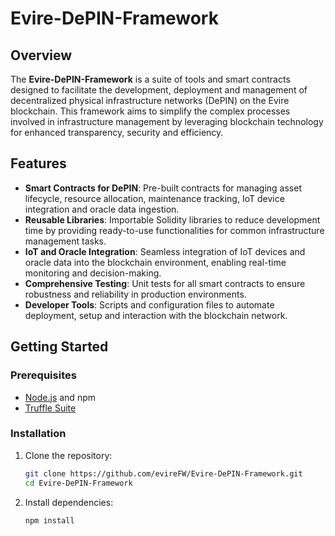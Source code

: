 # Evire-DePIN-Framework

## Overview

The **Evire-DePIN-Framework** is a suite of tools and smart contracts designed to facilitate the development, deployment and management of decentralized physical infrastructure networks (DePIN) on the Evire blockchain. This framework aims to simplify the complex processes involved in infrastructure management by leveraging blockchain technology for enhanced transparency, security and efficiency.

## Features

- **Smart Contracts for DePIN**: Pre-built contracts for managing asset lifecycle, resource allocation, maintenance tracking, IoT device integration and oracle data ingestion.
- **Reusable Libraries**: Importable Solidity libraries to reduce development time by providing ready-to-use functionalities for common infrastructure management tasks.
- **IoT and Oracle Integration**: Seamless integration of IoT devices and oracle data into the blockchain environment, enabling real-time monitoring and decision-making.
- **Comprehensive Testing**: Unit tests for all smart contracts to ensure robustness and reliability in production environments.
- **Developer Tools**: Scripts and configuration files to automate deployment, setup and interaction with the blockchain network.

## Getting Started

### Prerequisites

- [Node.js](https://nodejs.org/) and npm
- [Truffle Suite](https://www.trufflesuite.com/)

### Installation

1. Clone the repository:

    ```bash
    git clone https://github.com/evireFW/Evire-DePIN-Framework.git
    cd Evire-DePIN-Framework
    ```

2. Install dependencies:

    ```bash
    npm install
    ```


